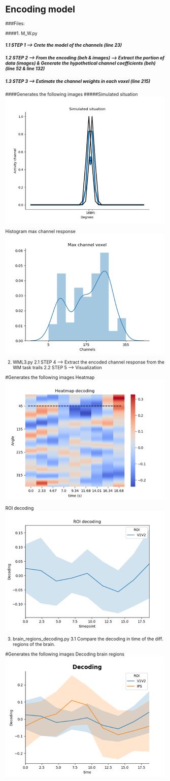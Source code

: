 # Encoding model

###Files:

####1. M_W.py
#####  1.1 STEP 1 --> Crete the model of the channels (line 23)
#####  1.2 STEP 2 --> From the encoding (beh & images) --> Extract the portion of data (images) & Generate the hypothetical channel coefficients (beh)  (line 52 & line 132)
#####  1.3 STEP 3 --> Estimate the channel weights in each voxel (line 215)
  
####Generates the following images
#####Simulated situation
![](https://github.com/davidbestue/encoding/blob/master/imgs/simulated_situation.png)


Histogram max channel response
![](https://github.com/davidbestue/encoding/blob/master/imgs/mx_ch_vx.png)

  
2. WML3.py
  2.1 STEP 4 --> Extract the encoded channel response from the WM task trails
  2.2 STEP 5 --> Visualization

#Generates the following images
Heatmap
![](https://github.com/davidbestue/encoding/blob/master/imgs/heatmap.png)

ROI decoding
![](https://github.com/davidbestue/encoding/blob/master/imgs/roi_dec.png)



3. brain_regions_decoding.py
  3.1 Compare the decoding in time of the diff. regions of the brain.

#Generates the following images
Decoding brain regions
![](https://github.com/davidbestue/encoding/blob/master/imgs/dec_br_rg.png)




